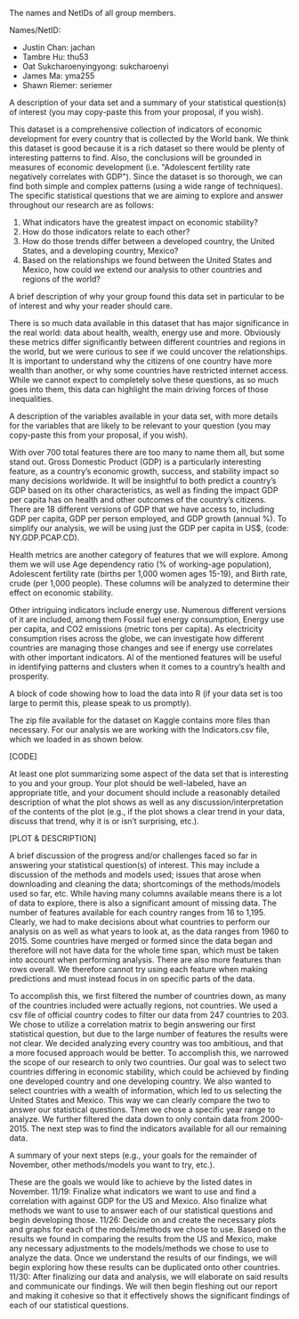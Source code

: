 The names and NetIDs of all group members. 

Names/NetID:

-	Justin Chan: jachan
-	Tambre Hu: thu53
-	Oat Sukcharoenyingyong: sukcharoenyi
-	James Ma: yma255
-	Shawn Riemer: seriemer

A description of your data set and a summary of your statistical question(s) of interest (you may copy-paste this from your proposal, if you wish). 

This dataset is a comprehensive collection of indicators of economic development for every country that is collected by the World bank. We think this dataset is good because it is a rich dataset so there would be plenty of interesting patterns to find. Also, the conclusions will be grounded in measures of economic development (i.e. "Adolescent fertility rate negatively correlates with GDP"). Since the dataset is so thorough, we can find both simple and complex patterns (using a wide range of techniques). The specific statistical questions that we are aiming to explore and answer throughout our research are as follows:
1.	What indicators have the greatest impact on economic stability?
2.	How do those indicators relate to each other?
3.	How do those trends differ between a developed country, the United States, and a developing country, Mexico?
4.	Based on the relationships we found between the United States and Mexico, how could we extend our analysis to other countries and regions of the world?

A brief description of why your group found this data set in particular to be of interest and why your reader should care. 

There is so much data available in this dataset that has major significance in the real world: data about health, wealth, energy use and more. Obviously these metrics differ significantly between different countries and regions in the world, but we were curious to see if we could uncover the relationships. It is important to understand why the citizens of one country have more wealth than another, or why some countries have restricted internet access. While we cannot expect to completely solve these questions, as so much goes into them, this data can highlight the main driving forces of those inequalities. 

A description of the variables available in your data set, with more details for the variables that are likely to be relevant to your question (you may copy-paste this from your proposal, if you wish). 

With over 700 total features there are too many to name them all, but some stand out. Gross Domestic Product (GDP) is a particularly interesting feature, as a country’s economic growth, success, and stability impact so many decisions worldwide. It will be insightful to both predict a country’s GDP based on its other characteristics, as well as finding the impact GDP per capita has on health and other outcomes of the country’s citizens. There are 18 different versions of GDP that we have access to, including GDP per capita, GDP per person employed, and GDP growth (annual %). To simplify our analysis, we will be using just the GDP per capita in US$, (code: NY.GDP.PCAP.CD).

Health metrics are another category of features that we will explore. Among them we will use Age dependency ratio (% of working-age population), Adolescent fertility rate (births per 1,000 women ages 15-19), and Birth rate, crude (per 1,000 people). These columns will be analyzed to determine their effect on economic stability.

Other intriguing indicators include energy use. Numerous different versions of it are included, among them Fossil fuel energy consumption, Energy use per capita, and CO2 emissions (metric tons per capita). As electricity consumption rises across the globe, we can investigate how different countries are managing those changes and see if energy use correlates with other important indicators. Al of the mentioned features will be useful in identifying patterns and clusters when it comes to a country’s health and prosperity.

A block of code showing how to load the data into R (if your data set is too large to permit this, please speak to us promptly). 

The zip file available for the dataset on Kaggle contains more files than necessary. For our analysis we are working with the Indicators.csv file, which we loaded in as shown below. 

[CODE]

At least one plot summarizing some aspect of the data set that is interesting to you and your group. Your plot should be well-labeled, have an appropriate title, and your document should include a reasonably detailed description of what the plot shows as well as any discussion/interpretation of the contents of the plot (e.g., if the plot shows a clear trend in your data, discuss that trend, why it is or isn’t surprising, etc.). 

[PLOT & DESCRIPTION]

A brief discussion of the progress and/or challenges faced so far in answering your statistical question(s) of interest. This may include a discussion of the methods and models used; issues that arose when downloading and cleaning the data; shortcomings of the methods/models used so far, etc. 
While having many columns available means there is a lot of data to explore, there is also a significant amount of missing data. The number of features available for each country ranges from 16 to 1,195. Clearly, we had to make decisions about what countries to perform our analysis on as well as what years to look at, as the data ranges from 1960 to 2015. Some countries have merged or formed since the data began and therefore will not have data for the whole time span, which must be taken into account when performing analysis. There are also more features than rows overall. We therefore cannot try using each feature when making predictions and must instead focus in on specific parts of the data.

To accomplish this, we first filtered the number of countries down, as many of the countries included were actually regions, not countries. We used a csv file of official country codes to filter our data from 247 countries to 203. We chose to utilize a correlation matrix to begin answering our first statistical question, but due to the large number of features the results were not clear. We decided analyzing every country was too ambitious, and that a more focused approach would be better. 
To accomplish this, we narrowed the scope of our research to only two countries. Our goal was to select two countries differing in economic stability, which could be achieved by finding one developed country and one developing country. We also wanted to select countries with a wealth of information, which led to us selecting the United States and Mexico. This way we can clearly compare the two to answer our statistical questions. Then we chose a specific year range to analyze. We further filtered the data down to only contain data from 2000-2015. The next step was to find the indicators available for all our remaining data. 

A summary of your next steps (e.g., your goals for the remainder of November, other methods/models you want to try, etc.).

These are the goals we would like to achieve by the listed dates in November.
11/19: Finalize what indicators we want to use and find a correlation with against GDP for the US and Mexico. Also finalize what methods we want to use to answer each of our statistical questions and begin developing those.
11/26: Decide on and create the necessary plots and graphs for each of the models/methods we chose to use. Based on the results we found in comparing the results from the US and Mexico, make any necessary adjustments to the models/methods we chose to use to analyze the data. Once we understand the results of our findings, we will begin exploring how these results can be duplicated onto other countries.
11/30: After finalizing our data and analysis, we will elaborate on said results and communicate our findings. We will then begin fleshing out our report and making it cohesive so that it effectively shows the significant findings of each of our statistical questions. 
	 

